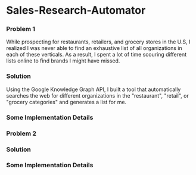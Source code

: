 # Sales-Research-Automator

<h3>Problem 1 </h3>

While prospecting for restaurants, retailers, and grocery stores in the U.S, I realized I was never able to find an exhaustive list of all organizations in each of these verticals. As a result, I spent a lot of time scouring different lists online to find brands I might have missed.

<h3> Solution </h3>

Using the Google Knowledge Graph API, I built a tool that automatically searches the web for different organizations in the "restaurant", "retail", or "grocery categories" and generates a list for me.

<h3> Some Implementation Details </h3>


<h3>Problem 2 </h3>


<h3> Solution </h3>


<h3> Some Implementation Details </h3>

